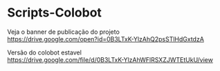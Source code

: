 # Scripts-Colobot

Veja o banner de publicação do projeto<br />
https://drive.google.com/open?id=0B3LTxK-YlzAhQ2psSTlHdGxtdzA

Versão do colobot estavel<br />
https://drive.google.com/file/d/0B3LTxK-YlzAhWFlRSXZJWTEtUkU/view
